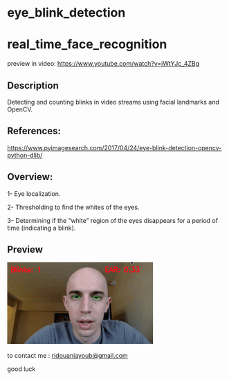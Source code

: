 # eye_blink_detection


# real_time_face_recognition
preview in video: https://www.youtube.com/watch?v=jWtYJc_4ZBg


## Description
Detecting and counting blinks in video streams using facial landmarks and OpenCV.


## References:
https://www.pyimagesearch.com/2017/04/24/eye-blink-detection-opencv-python-dlib/


## Overview:
1- Eye localization.

2- Thresholding to find the whites of the eyes.

3- Determining if the “white” region of the eyes disappears for a period of time (indicating a blink).



## Preview
![eye_blink_detection](https://raw.githubusercontent.com/ayoubridouani/eye_blink_detection/master/Screenshot.png "eye_blink_detection")


to contact me : ridouaniayoub@gmail.com

good luck
